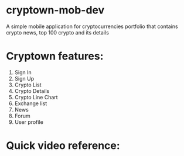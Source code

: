 # cryptown-mob-dev
 A simple mobile application for cryptocurrencies portfolio that contains crypto news, top 100 crypto and its details
 
# Cryptown features:
 1. Sign In
 2. Sign Up
 3. Crypto List
 4. Crypto Details
 5. Crypto Line Chart
 6. Exchange list
 7. News
 8. Forum
 9. User profile
 
# Quick video reference:
 
